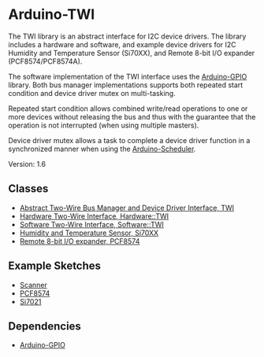 # Arduino-TWI

The TWI library is an abstract interface for I2C device drivers. The
library includes a hardware and software, and example device drivers
for I2C Humidity and Temperature Sensor (Si70XX), and Remote 8-bit I/O
expander (PCF8574/PCF8574A).

The software implementation of the TWI interface uses the
[Arduino-GPIO](https://github.com/mikaelpatel/Arduino-GPIO)
library. Both bus manager implementations supports both repeated start
condition and device driver mutex on multi-tasking.

Repeated start condition allows combined write/read operations to one
or more devices without releasing the bus and thus with the guarantee
that the operation is not interrupted (when using multiple masters).

Device driver mutex allows a task to complete a device driver function
in a synchronized manner when using the
[Arduino-Scheduler](https://github.com/mikaelpatel/Arduino-Scheduler).

Version: 1.6

## Classes

* [Abstract Two-Wire Bus Manager and Device Driver Interface, TWI](./src/TWI.h)
* [Hardware Two-Wire Interface, Hardware::TWI](./src/Hardware/TWI.h)
* [Software Two-Wire Interface, Software::TWI](./src/Software/TWI.h)
* [Humidity and Temperature Sensor, Si70XX](./src/Driver/Si70XX.h)
* [Remote 8-bit I/O expander, PCF8574](./src/Driver/PCF8574.h)

## Example Sketches

* [Scanner](./examples/Scanner)
* [PCF8574](./examples/PCF8574)
* [Si7021](./examples/Si7021)

## Dependencies

* [Arduino-GPIO](https://github.com/mikaelpatel/Arduino-GPIO)
